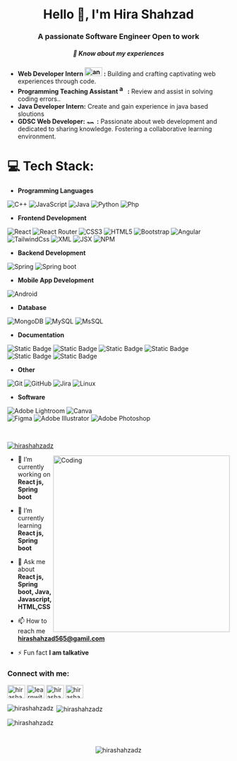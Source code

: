 <h1 align="center">Hello 👋, I'm Hira Shahzad</h1>
<h3 align="center">A passionate Software Engineer Open to work</h3>
<h5 align="center">📄 Know about my experiences</h5>


- **Web Developer Intern <img src="https://www.behindev.com/img/logo.png" alt="angular" width="40" height="20"/> :** Building and crafting captivating web experiences through code.
- **Programming Teaching Assistant <img src="https://riphah.edu.pk/wp-content/uploads/2023/07/Group-369.png" alt="angular" width="15" height="20"/> :** Review and assist in solving coding errors..
- **Java Developer  Intern:** Create and gain experience in java based sloutions
- **GDSC Web Developer: <img src="https://seeklogo.com/images/G/google-developers-logo-F8BF3155AC-seeklogo.com.png" alt="angular" width="20" height="10"/> :** Passionate about web development and dedicated to sharing knowledge. Fostering a collaborative learning environment.

# 💻 Tech Stack:

- **Programming Languages**


![C++](https://img.shields.io/badge/c++-%2300599C.svg?style=for-the-badge&logo=c%2B%2B&logoColor=white) 
![JavaScript](https://img.shields.io/badge/javascript-%23323330.svg?style=for-the-badge&logo=javascript&logoColor=%23F7DF1E) 
![Java](https://img.shields.io/badge/Java-ffd351?style=for-the-badge&logo=java&logoColor=green&labelColor=green&color=green)
![Python](https://img.shields.io/badge/python-3670A0?style=for-the-badge&logo=python&logoColor=ffdd54) 
![Php](https://img.shields.io/badge/Php-ffd351?style=for-the-badge&logo=php&logoColor=white&color=purple)

- **Frontend Development**
  
![React](https://img.shields.io/badge/react-%2320232a.svg?style=for-the-badge&logo=react&logoColor=%2361DAFB)
![React Router](https://img.shields.io/badge/React_Router-CA4245?style=for-the-badge&logo=react-router&logoColor=white)
![CSS3](https://img.shields.io/badge/css3-%231572B6.svg?style=for-the-badge&logo=css3&logoColor=white) 
![HTML5](https://img.shields.io/badge/html5-%23E34F26.svg?style=for-the-badge&logo=html5&logoColor=white) 
![Bootstrap](https://img.shields.io/badge/bootstrap-%23563D7C.svg?style=for-the-badge&logo=bootstrap&logoColor=white)
![Angular](https://img.shields.io/badge/Angular-ffd351?style=for-the-badge&logo=angular&logoColor=white&color=red)
![TailwindCss](https://img.shields.io/badge/Tailwind%20Css-ffd351?style=for-the-badge&logo=tailwind&logoColor=white&color=blue)
![XML](https://img.shields.io/badge/XML-ffd351?style=for-the-badge&logo=xml&logoColor=white&color=orange)
![JSX](https://img.shields.io/badge/x-ffd351?style=for-the-badge&logoColor=yellow&label=js&labelColor=yellow&color=purple)
![NPM](https://img.shields.io/badge/NPM-%23000000.svg?style=for-the-badge&logo=npm&logoColor=white)

- **Backend Development**

![Spring](https://img.shields.io/badge/spring-ffd351?style=for-the-badge&logo=spring&logoColor=white&color=green)
![Spring boot](https://img.shields.io/badge/spring-ffd351?style=for-the-badge&logo=springboot&logoColor=white&color=dark%20green)

  
- **Mobile App Development**

![Android](https://img.shields.io/badge/android-%23000000.svg?style=for-the-badge&logo=vercel&logoColor=white)
  
- **Database**

![MongoDB](https://img.shields.io/badge/MongoDB-%234ea94b.svg?style=for-the-badge&logo=mongodb&logoColor=white) 
![MySQL](https://img.shields.io/badge/mysql-ffd351?style=for-the-badge&logo=mysql&logoColor=white&color=blue)
![MsSQL](https://img.shields.io/badge/mssql-ffd351?style=for-the-badge&logo=sql&logoColor=white&color=darkred)

- **Documentation**

![Static Badge](https://img.shields.io/badge/Requirment-ffd351?style=for-the-badge&logo=SoftwareRequirment&logoColor=white&label=Software&color=darkred)
![Static Badge](https://img.shields.io/badge/Documentation-ffd351?style=for-the-badge&logo=SoftwareRequirment&logoColor=white&label=Software&color=blue)
![Static Badge](https://img.shields.io/badge/Documentation-ffd351?style=for-the-badge&logo=SoftwareRequirment&logoColor=white&label=Software%20Testing&color=blue)
![Static Badge](https://img.shields.io/badge/Documentation-ffd351?style=for-the-badge&logo=SoftwareRequirment&logoColor=white&label=Design&color=green)
![Static Badge](https://img.shields.io/badge/Documentation-ffd351?style=for-the-badge&logo=SoftwareRequirment&logoColor=black&label=Testing%20Cases&labelColor=orange&color=black)
![Static Badge](https://img.shields.io/badge/Documentation-ffd351?style=for-the-badge&logo=SoftwareRequirment&logoColor=Red&label=SRS&labelColor=Red&color=pink)

  
- **Other**
  
![Git](https://img.shields.io/badge/Git-ffd351?style=for-the-badge&logo=git&logoColor=white&color=orange)
![GitHub](https://img.shields.io/badge/Github-ffd351?style=for-the-badge&logo=GitHub&logoColor=white&color=black)
![Jira](https://img.shields.io/badge/Jira-ffd351?style=for-the-badge&logo=jira&logoColor=white&color=blue)
![Linux](https://img.shields.io/badge/linux-ffd351?style=for-the-badge&logo=linux&logoColor=black&color=yellow)

 - **Software**

![Adobe Lightroom](https://img.shields.io/badge/Adobe%20Lightroom-31A8FF.svg?style=for-the-badge&logo=Adobe%20Lightroom&logoColor=white)
![Canva](https://img.shields.io/badge/Canva-%2300C4CC.svg?style=for-the-badge&logo=Canva&logoColor=white) 	
![Figma](https://img.shields.io/badge/figma-%23F24E1E.svg?style=for-the-badge&logo=figma&logoColor=white) 
![Adobe Illustrator](https://img.shields.io/badge/adobeillustrator-%23FF9A00.svg?style=for-the-badge&logo=adobeillustrator&logoColor=white) 
![Adobe Photoshop](https://img.shields.io/badge/adobephotoshop-%2331A8FF.svg?style=for-the-badge&logo=adobephotoshop&logoColor=white) 

<br/>

<p align="left"> <a href="https://github.com/ryo-ma/github-profile-trophy"><img src="https://github-profile-trophy.vercel.app/?username=hirashahzadz" alt="hirashahzadz" /></a> </p>
<img align="right" alt="Coding" width="400" src="https://startupbiz.co.zw/wp-content/uploads/2020/08/How-to-become-a-software-developer-in-Zimbabwe-1280x640.jpg"/>

- 🔭 I’m currently working on **React js, Spring boot**

- 🌱 I’m currently learning **React js, Spring boot**

- 💬 Ask me about **React js, Spring boot, Java, Javascript, HTML,CSS**

- 📫 How to reach me **hirashahzad565@gamil.com**

- ⚡ Fun fact **I am talkative**

<h3 align="left">Connect with me:</h3>
<p align="left">
<a href="https://linkedin.com/in/hirashahzadz" target="blank"><img align="center" src="https://raw.githubusercontent.com/rahuldkjain/github-profile-readme-generator/master/src/images/icons/Social/linked-in-alt.svg" alt="hirashahzadz" height="30" width="40" /></a>
<a href="https://www.youtube.com/@learnwith_hs" target="blank"><img align="center" src="https://raw.githubusercontent.com/rahuldkjain/github-profile-readme-generator/master/src/images/icons/Social/youtube.svg" alt="learnwith_h" height="30" width="40" /></a>
<a href="https://codesandbox.io/u/hirashahzad565" target="blank"><img align="center" src="https://raw.githubusercontent.com/rahuldkjain/github-profile-readme-generator/master/src/images/icons/Social/codesandbox.svg" alt="hirashahzad565" height="30" width="40" /></a>
<a href="https://www.leetcode.com/hirashahzad565" target="blank"><img align="center" src="https://raw.githubusercontent.com/rahuldkjain/github-profile-readme-generator/master/src/images/icons/Social/leet-code.svg" alt="hirashahzad565" height="30" width="40" /></a>
</p>

<p><img align="left" src="https://github-readme-stats.vercel.app/api/top-langs?username=hirashahzadz&theme=nightowl&show_icons=true&locale=en&layout=compact" alt="hirashahzadz" /></p>

<p>&nbsp;<img align="center" src="https://github-readme-stats.vercel.app/api?username=hirashahzadz&theme=nightowl&show_icons=true&locale=en" alt="hirashahzadz" /></p>

<p><img align="center" src="https://github-readme-streak-stats.herokuapp.com/?user=hirashahzadz&theme=nightowl&" alt="hirashahzadz" /></p>

<br/>
<p align="center"> <img src="https://komarev.com/ghpvc/?username=hirashahzadz&label=Profile%20views&color=0e75b6&style=flat" alt="hirashahzadz" /> </p>

